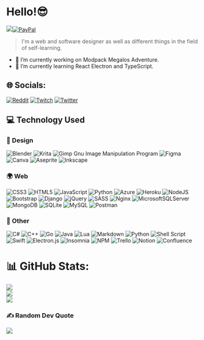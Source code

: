 # Hello!😎

[![](https://visitcount.itsvg.in/api?id=N3siOS&icon=0&color=0)](https://visitcount.itsvg.in)[![PayPal](https://img.shields.io/badge/PayPal-00457C?style=for-the-badge&logo=paypal&logoColor=white)](https://paypal.me/Nesiosink) 

>I'm a web and software designer as well as different things in the field of self-learning.

- 🔭 I’m currently working on Modpack Megalos Adventure.
- 🌱 I’m currently learning React Electron and TypeScript.

## 🌐 Socials:
[![Reddit](https://img.shields.io/badge/Reddit-%23FF4500.svg?logo=Reddit&logoColor=white)](https://reddit.com/user/N3SiOS) [![Twitch](https://img.shields.io/badge/Twitch-%239146FF.svg?logo=Twitch&logoColor=white)](https://twitch.tv/Nesiostv) [![Twitter](https://img.shields.io/badge/Twitter-%231DA1F2.svg?logo=Twitter&logoColor=white)](https://twitter.com/N9SiOs) 


## 💻 Technology Used

### 🎨 Design

![Blender](https://img.shields.io/badge/blender-%23F5792A.svg?style=flat-square&logo=blender&logoColor=white) ![Krita](https://img.shields.io/badge/Krita-203759?style=flat-square&logo=krita&logoColor=EEF37B) ![Gimp Gnu Image Manipulation Program](https://img.shields.io/badge/Gimp-657D8B?style=flat-square&logo=gimp&logoColor=FFFFFF) 	![Figma](https://img.shields.io/badge/figma-%23F24E1E.svg?style=flat-square&logo=figma&logoColor=white) ![Canva](https://img.shields.io/badge/Canva-%2300C4CC.svg?style=flat-square&logo=Canva&logoColor=white) ![Aseprite](https://img.shields.io/badge/Aseprite-FFFFFF?style=flat-square&logo=Aseprite&logoColor=#7D929E) ![Inkscape](https://img.shields.io/badge/Inkscape-e0e0e0?style=flat-square&logo=inkscape&logoColor=080A13)

### 🌍 Web

![CSS3](https://img.shields.io/badge/css3-%231572B6.svg?style=flat-square&logo=css3&logoColor=white) ![HTML5](https://img.shields.io/badge/html5-%23E34F26.svg?style=flat-square&logo=html5&logoColor=white) ![JavaScript](https://img.shields.io/badge/javascript-%23323330.svg?style=flat-square&logo=javascript&logoColor=%23F7DF1E) ![Python](https://img.shields.io/badge/python-3670A0?style=flat-square&logo=python&logoColor=ffdd54) ![Azure](https://img.shields.io/badge/azure-%230072C6.svg?style=flat-square&logo=azure-devops&logoColor=white) ![Heroku](https://img.shields.io/badge/heroku-%23430098.svg?style=flat-square&logo=heroku&logoColor=white) ![NodeJS](https://img.shields.io/badge/node.js-6DA55F?style=flat-square&logo=node.js&logoColor=white) ![Bootstrap](https://img.shields.io/badge/bootstrap-%23563D7C.svg?style=flat-square&logo=bootstrap&logoColor=white) ![Django](https://img.shields.io/badge/django-%23092E20.svg?style=flat-square&logo=django&logoColor=white) ![jQuery](https://img.shields.io/badge/jquery-%230769AD.svg?style=flat-square&logo=jquery&logoColor=white) ![SASS](https://img.shields.io/badge/SASS-hotpink.svg?style=flat-square&logo=SASS&logoColor=white) ![Nginx](https://img.shields.io/badge/nginx-%23009639.svg?style=flat-square&logo=nginx&logoColor=white) ![MicrosoftSQLServer](https://img.shields.io/badge/Microsoft%20SQL%20Sever-CC2927?style=flat-square&logo=microsoft%20sql%20server&logoColor=white) ![MongoDB](https://img.shields.io/badge/MongoDB-%234ea94b.svg?style=flat-square&logo=mongodb&logoColor=white) ![SQLite](https://img.shields.io/badge/sqlite-%2307405e.svg?style=flat-square&logo=sqlite&logoColor=white) ![MySQL](https://img.shields.io/badge/mysql-%2300f.svg?style=flat-square&logo=mysql&logoColor=white) ![Postman](https://img.shields.io/badge/Postman-FF6C37?style=flat-square&logo=postman&logoColor=white)

### 🧰 Other

![C#](https://img.shields.io/badge/c%23-%23239120.svg?style=flat-square&logo=c-sharp&logoColor=white) ![C++](https://img.shields.io/badge/c++-%2300599C.svg?style=flat-square&logo=c%2B%2B&logoColor=white) ![Go](https://img.shields.io/badge/go-%2300ADD8.svg?style=flat-square&logo=go&logoColor=white) ![Java](https://img.shields.io/badge/java-%23ED8B00.svg?style=flat-square&logo=java&logoColor=white) ![Lua](https://img.shields.io/badge/lua-%232C2D72.svg?style=flat-square&logo=lua&logoColor=white) ![Markdown](https://img.shields.io/badge/markdown-%23000000.svg?style=flat-square&logo=markdown&logoColor=white) ![Python](https://img.shields.io/badge/python-3670A0?style=flat-square&logo=python&logoColor=ffdd54) ![Shell Script](https://img.shields.io/badge/shell_script-%23121011.svg?style=flat-square&logo=gnu-bash&logoColor=white) ![Swift](https://img.shields.io/badge/swift-F54A2A?style=flat-square&logo=swift&logoColor=white) ![Electron.js](https://img.shields.io/badge/Electron-191970?style=flat-square&logo=Electron&logoColor=white) ![Insomnia](https://img.shields.io/badge/Insomnia-black?style=flat-square&logo=insomnia&logoColor=5849BE) ![NPM](https://img.shields.io/badge/NPM-%23000000.svg?style=flat-square&logo=npm&logoColor=white) ![Trello](https://img.shields.io/badge/Trello-%23026AA7.svg?style=flat-square&logo=Trello&logoColor=white) ![Notion](https://img.shields.io/badge/Notion-%23000000.svg?style=flat-square&logo=notion&logoColor=white) ![Confluence](https://img.shields.io/badge/confluence-%23172BF4.svg?style=flat-square&logo=confluence&logoColor=white)

# 📊 GitHub Stats:
![](https://github-readme-stats.vercel.app/api?username=N3siOS&theme=react&hide_border=false&include_all_commits=false&count_private=false)<br/>
![](https://github-readme-streak-stats.herokuapp.com/?user=N3siOS&theme=react&hide_border=false)<br/>
![](https://github-readme-stats.vercel.app/api/top-langs/?username=N3siOS&theme=react&hide_border=false&include_all_commits=false&count_private=false&layout=compact)

### ✍️ Random Dev Quote
![](https://quotes-github-readme.vercel.app/api?type=horizontal&theme=dark)
<!--
**N3siOS/N3siOS** is a ✨ _special_ ✨ repository because its `README.md` (this file) appears on your GitHub profile.

Here are some ideas to get you started:

- 🔭 I’m currently working on ...
- 🌱 I’m currently learning ...
- 👯 I’m looking to collaborate on ...
- 🤔 I’m looking for help with ...
- 💬 Ask me about ...
- 📫 How to reach me: ...
- 😄 Pronouns: ...
- ⚡ Fun fact: ...


## 🌐 Socials:
[![Reddit](https://img.shields.io/badge/Reddit-%23FF4500.svg?logo=Reddit&logoColor=white)](https://reddit.com/user/N3SiOS) [![Twitch](https://img.shields.io/badge/Twitch-%239146FF.svg?logo=Twitch&logoColor=white)](https://twitch.tv/Nesiostv) [![Twitter](https://img.shields.io/badge/Twitter-%231DA1F2.svg?logo=Twitter&logoColor=white)](https://twitter.com/N9SiOs) 
# 📊 GitHub Stats:
![](https://github-readme-stats.vercel.app/api?username=N3siOS&theme=dark&hide_border=false&include_all_commits=true&count_private=true)<br/>
![](https://github-readme-streak-stats.herokuapp.com/?user=N3siOS&theme=dark&hide_border=false)<br/>
![](https://github-readme-stats.vercel.app/api/top-langs/?username=N3siOS&theme=dark&hide_border=false&include_all_commits=true&count_private=true&layout=compact)

---
[![](https://visitcount.itsvg.in/api?id=N3siOS&icon=5&color=12)](https://visitcount.itsvg.in)

  ## 💰 You can help me by Donating
  [![PayPal](https://img.shields.io/badge/PayPal-00457C?style=for-the-badge&logo=paypal&logoColor=white)](https://paypal.me/Nesiosink) 

  
<!-- Proudly created with GPRM ( https://gprm.itsvg.in ) -->





